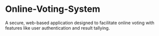 # Online-Voting-System
A secure, web-based application designed to facilitate online voting with features like user authentication and result tallying.
